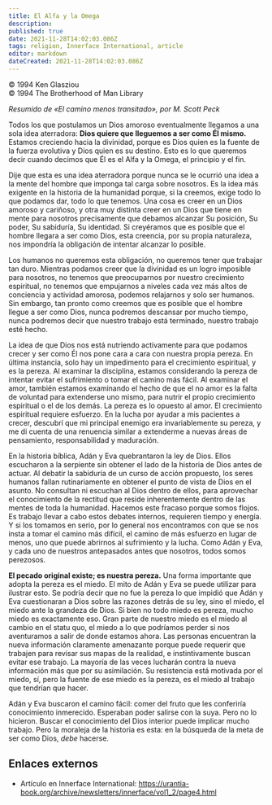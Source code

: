 ```yaml
---
title: El Alfa y la Omega
description: 
published: true
date: 2021-11-28T14:02:03.086Z
tags: religion, Innerface International, article
editor: markdown
dateCreated: 2021-11-28T14:02:03.086Z
---
```


<p class="v-card v-sheet theme--light grey lighten-3 px-2">© 1994 Ken Glasziou<br>© 1994 The Brotherhood of Man Library</p>

_Resumido de «El camino menos transitado», por M. Scott Peck_

Todos los que postulamos un Dios amoroso eventualmente llegamos a una sola idea aterradora: **Dios quiere que lleguemos a ser como Él mismo.** Estamos creciendo hacia la divinidad, porque es Dios quien es la fuente de la fuerza evolutiva y Dios quien es su destino. Esto es lo que queremos decir cuando decimos que Él es el Alfa y la Omega, el principio y el fin.

Dije que esta es una idea aterradora porque nunca se le ocurrió una idea a la mente del hombre que imponga tal carga sobre nosotros. Es la idea más exigente en la historia de la humanidad porque, si la creemos, exige todo lo que podamos dar, todo lo que tenemos. Una cosa es creer en un Dios amoroso y cariñoso, y otra muy distinta creer en un Dios que tiene en mente para nosotros precisamente que debamos alcanzar Su posición, Su poder, Su sabiduría, Su identidad. Si creyéramos que es posible que el hombre llegara a ser como Dios, esta creencia, por su propia naturaleza, nos impondría la obligación de intentar alcanzar lo posible.

Los humanos no queremos esta obligación, no queremos tener que trabajar tan duro. Mientras podamos creer que la divinidad es un logro imposible para nosotros, no tenemos que preocuparnos por nuestro crecimiento espiritual, no tenemos que empujarnos a niveles cada vez más altos de conciencia y actividad amorosa, podemos relajarnos y solo ser humanos. Sin embargo, tan pronto como creemos que es posible que el hombre llegue a ser como Dios, nunca podremos descansar por mucho tiempo, nunca podremos decir que nuestro trabajo está terminado, nuestro trabajo esté hecho.

La idea de que Dios nos está nutriendo activamente para que podamos crecer y ser como Él nos pone cara a cara con nuestra propia pereza. En última instancia, solo hay un impedimento para el crecimiento espiritual, y es la pereza. Al examinar la disciplina, estamos considerando la pereza de intentar evitar el sufrimiento o tomar el camino más fácil. Al examinar el amor, también estamos examinando el hecho de que el no amor es la falta de voluntad para extenderse uno mismo, para nutrir el propio crecimiento espiritual o el de los demás. La pereza es lo opuesto al amor. El crecimiento espiritual requiere esfuerzo. En la lucha por ayudar a mis pacientes a crecer, descubrí que mi principal enemigo era invariablemente su pereza, y me di cuenta de una renuencia similar a extenderme a nuevas áreas de pensamiento, responsabilidad y maduración.

En la historia bíblica, Adán y Eva quebrantaron la ley de Dios. Ellos escucharon a la serpiente sin obtener el lado de la historia de Dios antes de actuar. Al debatir la sabiduría de un curso de acción propuesto, los seres humanos fallan rutinariamente en obtener el punto de vista de Dios en el asunto. No consultan ni escuchan al Dios dentro de ellos, para aprovechar el conocimiento de la rectitud que reside inherentemente dentro de las mentes de toda la humanidad. Hacemos este fracaso porque somos flojos. Es trabajo llevar a cabo estos debates internos, requieren tiempo y energía. Y si los tomamos en serio, por lo general nos encontramos con que se nos insta a tomar el camino más difícil, el camino de más esfuerzo en lugar de menos, uno que puede abrirnos al sufrimiento y la lucha. Como Adán y Eva, y cada uno de nuestros antepasados ​​antes que nosotros, todos somos perezosos.

**El pecado original existe; es nuestra pereza.** Una forma importante que adopta la pereza es el miedo. El mito de Adán y Eva se puede utilizar para ilustrar esto. Se podría decir que no fue la pereza lo que impidió que Adán y Eva cuestionaran a Dios sobre las razones detrás de su ley, sino el miedo, el miedo ante la grandeza de Dios. Si bien no todo miedo es pereza, mucho miedo es exactamente eso. Gran parte de nuestro miedo es el miedo al cambio en el statu quo, el miedo a lo que podríamos perder si nos aventuramos a salir de donde estamos ahora. Las personas encuentran la nueva información claramente amenazante porque puede requerir que trabajen para revisar sus mapas de la realidad, e instintivamente buscan evitar ese trabajo. La mayoría de las veces lucharán contra la nueva información más que por su asimilación. Su resistencia está motivada por el miedo, sí, pero la fuente de ese miedo es la pereza, es el miedo al trabajo que tendrían que hacer.

Adán y Eva buscaron el camino fácil: comer del fruto que les conferiría conocimiento inmerecido. Esperaban poder salirse con la suya. Pero no lo hicieron. Buscar el conocimiento del Dios interior puede implicar mucho trabajo. Pero la moraleja de la historia es esta: en la búsqueda de la meta de ser como Dios, _debe_ hacerse.

## Enlaces externos

* Artículo en Innerface International: https://urantia-book.org/archive/newsletters/innerface/vol1_2/page4.html